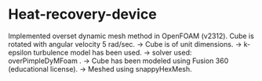 # Heat-recovery-device
Implemented overset dynamic mesh method in OpenFOAM (v2312). Cube is rotated with angular velocity 5 rad/sec.
-> Cube is of unit dimensions.
-> k-epsilon turbulence model has been used. 
-> solver used: overPimpleDyMFoam .
-> Cube has been modeled using Fusion 360 (educational license).
-> Meshed using snappyHexMesh.
